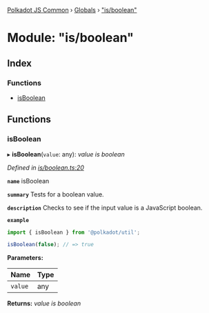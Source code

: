 [Polkadot JS Common](../README.md) › [Globals](../globals.md) › ["is/boolean"](_is_boolean_.md)

# Module: "is/boolean"

## Index

### Functions

* [isBoolean](_is_boolean_.md#isboolean)

## Functions

###  isBoolean

▸ **isBoolean**(`value`: any): *value is boolean*

*Defined in [is/boolean.ts:20](https://github.com/polkadot-js/common/blob/b00d4956/packages/util/src/is/boolean.ts#L20)*

**`name`** isBoolean

**`summary`** Tests for a boolean value.

**`description`** 
Checks to see if the input value is a JavaScript boolean.

**`example`** 
<BR>

```javascript
import { isBoolean } from '@polkadot/util';

isBoolean(false); // => true
```

**Parameters:**

Name | Type |
------ | ------ |
`value` | any |

**Returns:** *value is boolean*
